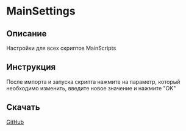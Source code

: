 # MainSettings
## Описание
Настройки для всех скриптов MainScripts
## Инструкция
После импорта и запуска скрипта нажмите на параметр, который необходимо изменить, введите новое значение и нажмите "OK"
## Скачать
[GitHub](https://github.com/MainPlay-YT/MainScripts-Automate/raw/main/MainSettings/Releases/!Latest/MainSettings.flo)